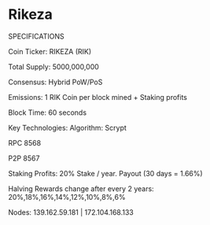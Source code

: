
Rikeza
===========================


SPECIFICATIONS

Coin Ticker: RIKEZA (RIK)

Total Supply: 5000,000,000

Consensus: Hybrid PoW/PoS

Emissions: 1 RIK Coin per block mined + Staking profits

Block Time: 60 seconds

Key Technologies: Algorithm: Scrypt

RPC 8568

P2P 8567

Staking Profits: 20% Stake / year. Payout (30 days = 1.66%)

Halving Rewards change after every 2 years: 20%,18%,16%,14%,12%,10%,8%,6%

Nodes: 139.162.59.181 | 172.104.168.133

